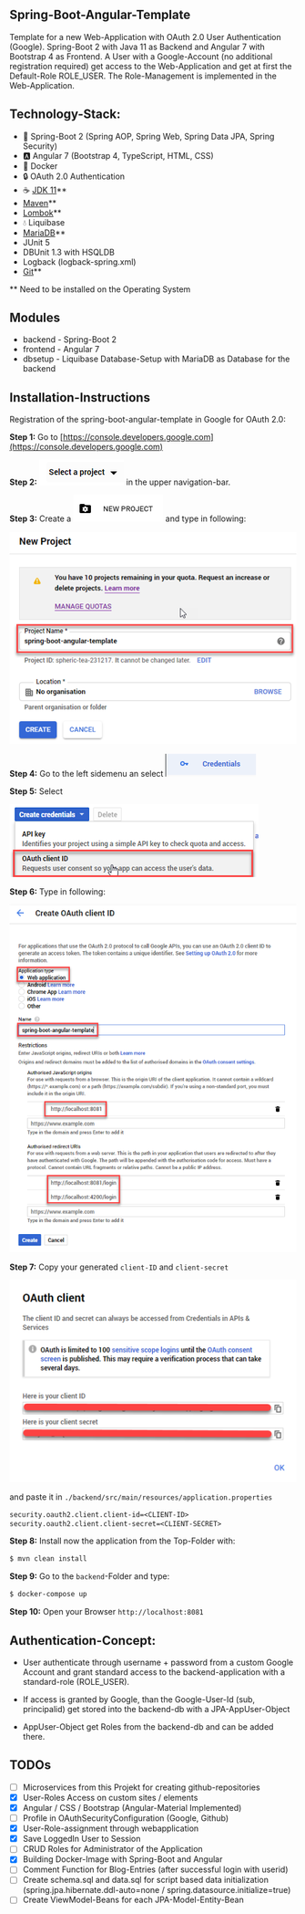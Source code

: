 Spring-Boot-Angular-Template
----------------------------
Template for a new Web-Application with OAuth 2.0 User Authentication (Google). Spring-Boot 2 with
Java 11 as Backend and Angular 7 with Bootstrap 4 as Frontend. A User with a Google-Account
(no additional registration required) get access to the Web-Application and get at first the
Default-Role ROLE_USER. The Role-Management is implemented in the Web-Application.

Technology-Stack:
-----------------
* :leaves: Spring-Boot 2 (Spring AOP, Spring Web, Spring Data JPA, Spring Security)
* :a: Angular 7 (Bootstrap 4, TypeScript, HTML, CSS)
* :whale: Docker
* :lock: OAuth 2.0 Authentication
* :coffee: [JDK 11](https://www.oracle.com/technetwork/java/javase/downloads/jdk11-downloads-5066655.html)**
* [Maven](https://maven.apache.org/download.cgi)**
* [Lombok](https://projectlombok.org/download)**
* :droplet: Liquibase
* [MariaDB](https://mariadb.org/download/)**
* JUnit 5
* DBUnit 1.3 with HSQLDB
* Logback (logback-spring.xml)
* [Git](https://git-scm.com/downloads)**

** Need to be installed on the Operating System

Modules
-------
* backend - Spring-Boot 2
* frontend - Angular 7
* dbsetup - Liquibase Database-Setup with MariaDB as Database for the backend

Installation-Instructions
-------------------------
Registration of the spring-boot-angular-template in Google for OAuth 2.0:

**Step 1:**
Go to [https://console.developers.google.com](https://console.developers.google.com)

**Step 2:** ![select a project](./backend/src/main/resources/images/select-a-project.png) in the upper navigation-bar.

**Step 3:** Create a ![new project](./backend/src/main/resources/images/new-project.png) and type in following:

![new project dialog](./backend/src/main/resources/images/new-project-dialog.png)

**Step 4:** Go to the left sidemenu an select ![credentials](./backend/src/main/resources/images/credentials.png)

**Step 5:** Select

![create credentials](./backend/src/main/resources/images/create-credentials.png)

**Step 6:** Type in following:

![create oauth client id](./backend/src/main/resources/images/create-oauth-client-id.png)

**Step 7:** Copy your generated `client-ID` and `client-secret`

![oauth client](./backend/src/main/resources/images/oauth-client.png)

and paste it in `./backend/src/main/resources/application.properties`

```
security.oauth2.client.client-id=<CLIENT-ID>
security.oauth2.client.client-secret=<CLIENT-SECRET>
```

**Step 8:** Install now the application from the Top-Folder with:

```bash
$ mvn clean install
```

**Step 9:** Go to the `backend`-Folder and type:

```bash
$ docker-compose up
```

**Step 10:** Open your Browser `http://localhost:8081`

Authentication-Concept:
-----------------------
* User authenticate through username + password from a custom Google
Account and grant standard access to the backend-application with a
standard-role (ROLE_USER).

* If access is granted by Google, than the Google-User-Id (sub,
principalid) get stored into the backend-db with a
JPA-AppUser-Object

* AppUser-Object get Roles from the backend-db and can be added
there.

TODOs
-----
- [ ] Microservices from this Projekt for creating github-repositories
- [x] User-Roles Access on custom sites / elements
- [x] Angular / CSS / Bootstrap (Angular-Material Implemented)
- [ ] Profile in OAuthSecurityConfiguration (Google, Github)
- [x] User-Role-assignment through webapplication
- [x] Save LoggedIn User to Session
- [ ] CRUD Roles for Administrator of the Application
- [x] Building Docker-Image with Spring-Boot and Angular
- [ ] Comment Function for Blog-Entries (after successful login with userid)
- [ ] Create schema.sql and data.sql for script based data initialization
(spring.jpa.hibernate.ddl-auto=none / spring.datasource.initialize=true)
- [ ] Create ViewModel-Beans for each JPA-Model-Entity-Bean
